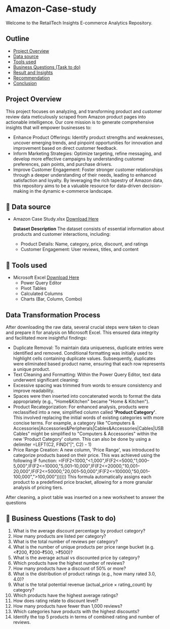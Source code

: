 # Amazon-Case-study
Welcome to the RetailTech Insights E-commerce Analytics Repository. 
## Outline
- [Project Overview](#project-overview)
- [Data source](#data-source)
- [Tools used](#tools-used)
- [Business Questions (Task to do)](#business-questions-task-to-do)
- [Result and Insights](#result-and-insights)
- [Recommendation](#Recommendation)
- [Conclusion](#conclusion)

## Project Overview
This project focuses on analyzing, and transforming product and customer review data meticulously scraped from Amazon product pages into actionable intelligence. Our core mission is to generate comprehensive insights that will empower businesses to:
 - Enhance Product Offerings: Identify product strengths and weaknesses, uncover emerging trends, and pinpoint opportunities for innovation and improvement based on direct customer feedback.
 - Inform Marketing Strategies: Optimize targeting, refine messaging, and develop more effective campaigns by understanding customer preferences, pain points, and purchase drivers.
 - Improve Customer Engagement: Foster stronger customer relationships through a deeper understanding of their needs, leading to enhanced satisfaction and loyalty.
By leveraging the rich tapestry of Amazon data, this repository aims to be a valuable resource for data-driven decision-making in the dynamic e-commerce landscape.

## 📁 Data source
 - Amazon Case Study.xlsx [Download Here](https://canvas.instructure.com/files/302721266/download?download_frd=1)

   **Dataset Description**
   The dataset consists of essential information about products and customer interactions, including:
     - Product Details: Name, category, price, discount, and ratings
     - Customer Engagement: User reviews, titles, and content

## 🧰 **Tools used**
- Microsoft Excel [Download Here](https://microsoft-excel.en.softonic.com/)
  - Power Query Editor 
  - Pivot Tables
  - Calculated Columns
  - Charts (Bar, Column, Combo)

## Data Transformation Process
After downloading the raw data, several crucial steps were taken to clean and prepare it for analysis on Microsoft Excel. This ensured data integrity and facilitated more insightful findings:
- Duplicate Removal: To maintain data uniqueness, duplicate entries were identified and removed. Conditional formatting was initially used to highlight cells containing duplicate values. Subsequently, duplicates were eliminated based product name, ensuring that each row represents a unique product.
- Text Cleaning and Formatting: Within the Power Query Editor, text data underwent significant cleaning:
- Excessive spacing was trimmed from words to ensure consistency and improve readability.
- Spaces were then inserted into concatenated words to format the data appropriately (e.g., "Home&Kitchen" became "Home & Kitchen").
- Product Recategorization: For enhanced analysis, products were reclassified into a new, simplified column called **'Product Category'**. This involved replacing the initial words of existing categories with more concise terms. For example, a category like "Computers & Accessories|Accessories&Peripherals|Cables&Accessories|Cables|USBCables" might be simplified to "Computers & Accessories" within the new 'Product Category' column. This can also be done by using a delimiter =LEFT(C2, FIND("|", C2) - 1)
- Price Range Creation: A new column, 'Price Range', was introduced to categorize products based on their price. This was achieved using the following IF function:
=IF(F2<1000,"<1,000",IF(F2<=5000,"1,000–5,000",IF(F2<=10000,"5,001–10,000",IF(F2<=20000,"10,001–20,000",IF(F2<=50000,"20,001–50,000",IF(F2<=100000,"50,001–100,000",">100,000"))))))
This formula automatically assigns each product to a predefined price bracket, allowing for a more granular analysis of pricing tiers. 

After cleaning, a pivot table was inserted on a new worksheet to answer the questions 

## 🧠 Business Questions (Task to do)

1. What is the average discount percentage by product category?
2. How many products are listed per category?
3. What is the total number of reviews per category?
4. What is the number of unique products per price range bucket (e.g. <₹200, ₹200–₹500, >₹500)?
5. What is the average actual vs discounted price by category?
6. Which products have the highest number of reviews?
7. How many products have a discount of 50% or more?
8. What is the distribution of product ratings (e.g., how many rated 3.0, 4.0)?
9. What is the total potential revenue (actual_price × rating_count) by category?
10. Which products have the highest average ratings?
11. How does rating relate to discount level?
12. How many products have fewer than 1,000 reviews?
13. Which categories have products with the highest discounts?
14. Identify the top 5 products in terms of combined rating and number of reviews.



